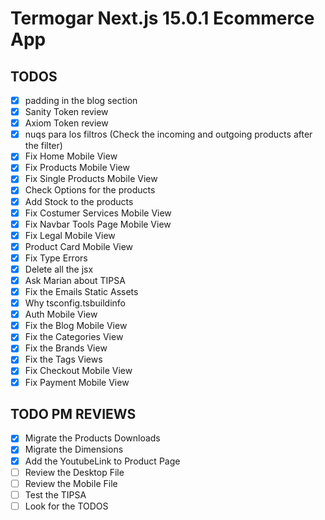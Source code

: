 # Termogar Next.js 15.0.1 Ecommerce App

## TODOS

- [x] padding in the blog section
- [x] Sanity Token review
- [x] Axiom Token review
- [x] nuqs para los filtros (Check the incoming and outgoing products after the filter)
- [x] Fix Home Mobile View
- [x] Fix Products Mobile View
- [x] Fix Single Products Mobile View
- [x] Check Options for the products
- [x] Add Stock to the products
- [x] Fix Costumer Services Mobile View
- [x] Fix Navbar Tools Page Mobile View
- [x] Fix Legal Mobile View
- [x] Product Card Mobile View
- [x] Fix Type Errors
- [x] Delete all the jsx
- [x] Ask Marian about TIPSA
- [x] Fix the Emails Static Assets
- [x] Why tsconfig.tsbuildinfo
- [x] Auth Mobile View
- [x] Fix the Blog Mobile View
- [x] Fix the Categories View
- [x] Fix the Brands View
- [x] Fix the Tags Views
- [x] Fix Checkout Mobile View
- [x] Fix Payment Mobile View

## TODO PM REVIEWS

- [x] Migrate the Products Downloads
- [x] Migrate the Dimensions
- [x] Add the YoutubeLink to Product Page
- [ ] Review the Desktop File
- [ ] Review the Mobile File
- [ ] Test the TIPSA
- [ ] Look for the TODOS
